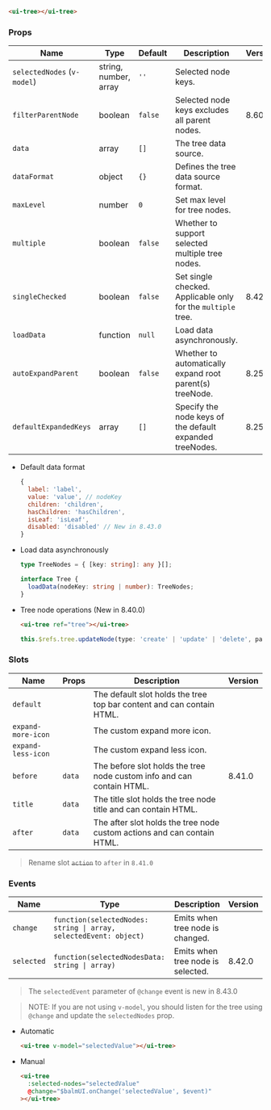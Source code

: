 ```html
<ui-tree></ui-tree>
```

### Props

| Name                        | Type                  | Default | Description                                                  | Version |
| --------------------------- | --------------------- | ------- | ------------------------------------------------------------ | ------- |
| `selectedNodes` (`v-model`) | string, number, array | `''`    | Selected node keys.                                          |         |
| `filterParentNode`          | boolean               | `false` | Selected node keys excludes all parent nodes.                | 8.60.0  |
| `data`                      | array                 | `[]`    | The tree data source.                                        |         |
| `dataFormat`                | object                | `{}`    | Defines the tree data source format.                         |         |
| `maxLevel`                  | number                | `0`     | Set max level for tree nodes.                                |         |
| `multiple`                  | boolean               | `false` | Whether to support selected multiple tree nodes.             |         |
| `singleChecked`             | boolean               | `false` | Set single checked. Applicable only for the `multiple` tree. | 8.42.0  |
| `loadData`                  | function              | `null`  | Load data asynchronously.                                    |         |
| `autoExpandParent`          | boolean               | `false` | Whether to automatically expand root parent(s) treeNode.     | 8.25.0  |
| `defaultExpandedKeys`       | array                 | `[]`    | Specify the node keys of the default expanded treeNodes.     | 8.25.0  |

- Default data format

  ```js
  {
    label: 'label',
    value: 'value', // nodeKey
    children: 'children',
    hasChildren: 'hasChildren',
    isLeaf: 'isLeaf',
    disabled: 'disabled' // New in 8.43.0
  }
  ```

- Load data asynchronously

  ```ts
  type TreeNodes = { [key: string]: any }[];

  interface Tree {
    loadData(nodeKey: string | number): TreeNodes;
  }
  ```

- Tree node operations (New in 8.40.0)

  ```html
  <ui-tree ref="tree"></ui-tree>
  ```

  ```ts
  this.$refs.tree.updateNode(type: 'create' | 'update' | 'delete', parentKey: string | number, nodeData: object)
  ```

### Slots

| Name               | Props  | Description                                                             | Version |
| ------------------ | ------ | ----------------------------------------------------------------------- | ------- |
| `default`          |        | The default slot holds the tree top bar content and can contain HTML.   |         |
| `expand-more-icon` |        | The custom expand more icon.                                            |         |
| `expand-less-icon` |        | The custom expand less icon.                                            |         |
| `before`           | `data` | The before slot holds the tree node custom info and can contain HTML.   | 8.41.0  |
| `title`            | `data` | The title slot holds the tree node title and can contain HTML.          |         |
| `after`            | `data` | The after slot holds the tree node custom actions and can contain HTML. |         |

> Rename slot <del>`action`</del> to `after` in `8.41.0`

### Events

| Name       | Type                                                              | Description                       | Version |
| ---------- | ----------------------------------------------------------------- | --------------------------------- | ------- |
| `change`   | `function(selectedNodes: string \| array, selectedEvent: object)` | Emits when tree node is changed.  |         |
| `selected` | `function(selectedNodesData: string \| array)`                    | Emits when tree node is selected. | 8.42.0  |

> The `selectedEvent` parameter of `@change` event is new in 8.43.0

> NOTE: If you are not using `v-model`, you should listen for the tree using `@change` and update the `selectedNodes` prop.

- Automatic

  ```html
  <ui-tree v-model="selectedValue"></ui-tree>
  ```

- Manual

  ```html
  <ui-tree
    :selected-nodes="selectedValue"
    @change="$balmUI.onChange('selectedValue', $event)"
  ></ui-tree>
  ```
